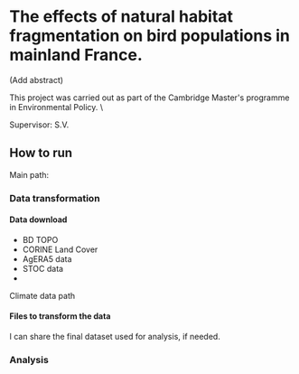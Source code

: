 # The effects of natural habitat fragmentation on bird populations in mainland France.

(Add abstract)

This project was carried out as part of the Cambridge Master's programme in Environmental Policy. \\

Supervisor: S.V.

## How to run

Main path:

### Data transformation

#### Data download

- BD TOPO
- CORINE Land Cover
- AgERA5 data
- STOC data
- 
Climate data path

#### Files to transform the data

I can share the final dataset used for analysis, if needed.

### Analysis

